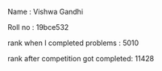 Name : Vishwa Gandhi

Roll no : 19bce532

rank when I completed problems : 5010

rank after competition got completed: 11428
